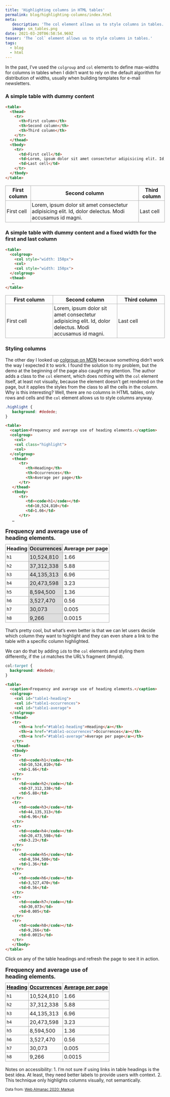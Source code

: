 ```yaml
---
title: 'Highlighting columns in HTML tables'
permalink: blog/highlighting-columns/index.html
meta:
   description: 'The col element allows us to style columns in tables.'
   image: sm_tables.png
date: 2021-03-20T06:58:54.969Z
teaser: 'The `col` element allows us to style columns in tables.'
tags:
  - blog
  - html
---
```


In the past, I’ve used the `colgroup` and `col` elements to define max-widths for columns in tables when I didn’t want to rely on the default algorithm for distribution of widths, usually when building templates for e-mail newsletters.

<h3>A simple table with dummy content</h3>

```html
<table>
  <thead>
    <tr>
      <th>First column</th>
      <th>Second column</th>
      <th>Third column</th>
    </tr>
  </thead>
  <tbody>
    <tr>
      <td>First cell</td>
      <td>Lorem, ipsum dolor sit amet consectetur adipisicing elit. Id, dolor delectus. Modi accusamus id magni.</td>
      <td>Last cell</td>
    </tr>
  </tbody>
</table>
```

<style>
td, th {
  border: 1px solid #aaa;
  padding: 0.2rem;
}
</style>

<table>
  <thead>
    <tr>
      <th scope="col">First column</th>
      <th scope="col">Second column</th>
      <th scope="col">Third column</th>
    </tr>
  </thead>
  <tbody>
    <tr>
      <td>First cell</td>
      <td>Lorem, ipsum dolor sit amet consectetur adipisicing elit. Id, dolor delectus. Modi accusamus id magni.</td>
      <td>Last cell</td>
    </tr>
  </tbody>
</table>

<h3>A simple table with dummy content and a fixed width for the first and last column</h3>

```html
<table>
  <colgroup>
    <col style="width: 150px">
    <col>
    <col style="width: 150px">
  </colgroup>
  <thead>
   …
</table>
```

<table>
  <colgroup>
    <col style="width: 150px">
    <col>
    <col style="width: 150px">
  </colgroup>
  <thead>
    <tr>
      <th scope="col">First column</th>
      <th scope="col">Second column</th>
      <th scope="col">Third column</th>
    </tr>
  </thead>
  <tbody>
    <tr>
      <td>First cell</td>
      <td>Lorem, ipsum dolor sit amet consectetur adipisicing elit. Id, dolor delectus. Modi accusamus id magni.</td>
      <td>Last cell</td>
    </tr>
  </tbody>
</table>

### Styling columns

The other day I looked up [colgroup on MDN](https://developer.mozilla.org/en-US/docs/Web/HTML/Element/colgroup) because something didn’t work the way I expected it to work. I found the solution to my problem, but the demo at the beginning of the page also caught my attention. The author adds a class to the `col` element, which does nothing with the `col` element itself, at least not visually, because the element doesn’t get rendered on the page, but it applies the styles from the class to all the cells in the column.  
Why is this interesting? Well, there are no columns in HTML tables, only rows and cells and the `col` element allows us to style columns anyway.

<style>
   .heading-table {
      border-collapse: collapse;
      border-spacing: 0;
      width: 100%;
      max-width: 55ch;
   }

   .heading-table caption {
      font-size: 1.1em;
      text-align: left;
      font-weight: bold;
      margin-bottom: 0.5em;
   }

   .heading-table a:link,
   .heading-table a:visited {
      color: #000;
   }

   .heading-table .highlight,
   .heading-table col:target {
      background: #dedede;
   }
</style>

```css
.highlight {
   background: #dedede;
}
```

```html
<table>
  <caption>Frequency and average use of heading elements.</caption>
  <colgroup>
    <col>
    <col class="highlight">
    <col>
  </colgroup>
   <thead>
      <tr>
         <th>Heading</th>
         <th>Occurrences</th>
         <th>Average per page</th>
      </tr>
   </thead>
   <tbody>
      <tr>
         <td><code>h1</code></td>
         <td>10,524,810</td>
         <td>1.66</td>
      </tr>
   …
```

<table class="heading-table">
  <caption>Frequency and average use of heading elements.</caption>
  <colgroup>
    <col>
    <col class="highlight">
    <col>
  </colgroup>
   <thead>
   <tr>
      <th scope="col">Heading</th>
      <th scope="col">Occurrences</th>
      <th scope="col">Average per page</th>
   </tr>
   </thead>
   <tbody>
   <tr>
      <td><code>h1</code></td>
      <td>10,524,810</td>
      <td>1.66</td>
   </tr>
   <tr>
      <td><code>h2</code></td>
      <td>37,312,338</td>
      <td>5.88</td>
   </tr>
   <tr>
      <td><code>h3</code></td>
      <td>44,135,313</td>
      <td>6.96</td>
   </tr>
   <tr>
      <td><code>h4</code></td>
      <td>20,473,598</td>
      <td>3.23</td>
   </tr>
   <tr>
      <td><code>h5</code></td>
      <td>8,594,500</td>
      <td>1.36</td>
   </tr>
   <tr>
      <td><code>h6</code></td>
      <td>3,527,470</td>
      <td>0.56</td>
   </tr>
   <tr>
      <td><code>h7</code></td>
      <td>30,073</td>
      <td>0.005</td>
   </tr>
   <tr>
      <td><code>h8</code></td>
      <td>9,266</td>
      <td>0.0015</td>
   </tr>
   </tbody>
</table>

That’s pretty cool, but what’s even better is that we can let users decide which column they want to highlight and they can even share a link to the table with a specific column highlighted.

We can do that by adding `id`s to the `col` elements and styling them differently, if the `id` matches the URL’s fragment (#myid).

```css
col:target {
  background: #dedede;
}
```

```html
<table>
  <caption>Frequency and average use of heading elements.</caption>
  <colgroup>
    <col id="table1-heading">
    <col id="table1-occurrences">
    <col id="table1-average">
  </colgroup>
   <thead>
   <tr>
      <th><a href="#table1-heading">Heading</a></th>
      <th><a href="#table1-occurrences">Occurrences</a></th>
      <th><a href="#table1-average">Average per page</a></th>
   </tr>
   </thead>
   <tbody>
   <tr>
      <td><code>h1</code></td>
      <td>10,524,810</td>
      <td>1.66</td>
   </tr>
   <tr>
      <td><code>h2</code></td>
      <td>37,312,338</td>
      <td>5.88</td>
   </tr>
   <tr>
      <td><code>h3</code></td>
      <td>44,135,313</td>
      <td>6.96</td>
   </tr>
   <tr>
      <td><code>h4</code></td>
      <td>20,473,598</td>
      <td>3.23</td>
   </tr>
   <tr>
      <td><code>h5</code></td>
      <td>8,594,500</td>
      <td>1.36</td>
   </tr>
   <tr>
      <td><code>h6</code></td>
      <td>3,527,470</td>
      <td>0.56</td>
   </tr>
   <tr>
      <td><code>h7</code></td>
      <td>30,073</td>
      <td>0.005</td>
   </tr>
   <tr>
      <td><code>h8</code></td>
      <td>9,266</td>
      <td>0.0015</td>
   </tr>
   </tbody>
</table>
```

Click on any of the table headings and refresh the page to see it in action.

<table class="heading-table">
  <caption>Frequency and average use of heading elements.</caption>
  <colgroup>
    <col id="table1-heading">
    <col id="table1-occurrences">
    <col id="table1-average">
  </colgroup>
   <thead>
   <tr>
      <th scope="col"><a href="#table1-heading">Heading</a></th>
      <th scope="col"><a href="#table1-occurrences">Occurrences</a></th>
      <th scope="col"><a href="#table1-average">Average per page</a></th>
   </tr>
   </thead>
   <tbody>
   <tr>
      <td><code>h1</code></td>
      <td>10,524,810</td>
      <td>1.66</td>
   </tr>
   <tr>
      <td><code>h2</code></td>
      <td>37,312,338</td>
      <td>5.88</td>
   </tr>
   <tr>
      <td><code>h3</code></td>
      <td>44,135,313</td>
      <td>6.96</td>
   </tr>
   <tr>
      <td><code>h4</code></td>
      <td>20,473,598</td>
      <td>3.23</td>
   </tr>
   <tr>
      <td><code>h5</code></td>
      <td>8,594,500</td>
      <td>1.36</td>
   </tr>
   <tr>
      <td><code>h6</code></td>
      <td>3,527,470</td>
      <td>0.56</td>
   </tr>
   <tr>
      <td><code>h7</code></td>
      <td>30,073</td>
      <td>0.005</td>
   </tr>
   <tr>
      <td><code>h8</code></td>
      <td>9,266</td>
      <td>0.0015</td>
   </tr>
   </tbody>
</table>

Notes on accessibility: 1. I’m not sure if using links in table headings is the best idea. At least, they need better labels to provide users with context. 2. This technique only highlights columns visually, not semantically. 


<small>
   Data from: <a href="https://almanac.httparchive.org/en/2020/markup#headings">Web Almanac 2020: Markup</a>
</small>

